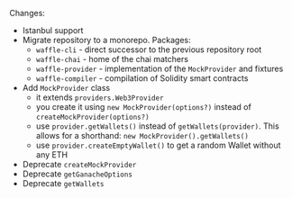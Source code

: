 Changes:
* Istanbul support
* Migrate repository to a monorepo. Packages:
  - `waffle-cli` - direct successor to the previous repository root
  - `waffle-chai` - home of the chai matchers
  - `waffle-provider` - implementation of the `MockProvider` and fixtures
  - `waffle-compiler` - compilation of Solidity smart contracts
* Add `MockProvider` class
  - it extends `providers.Web3Provider`
  - you create it using `new MockProvider(options?)` instead of `createMockProvider(options?)`
  - use `provider.getWallets()` instead of `getWallets(provider)`. This allows for a shorthand: `new MockProvider().getWallets()`
  - use `provider.createEmptyWallet()` to get a random Wallet without any ETH
* Deprecate `createMockProvider`
* Deprecate `getGanacheOptions`
* Deprecate `getWallets`
